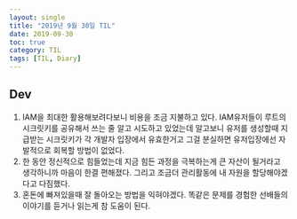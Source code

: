 ```yaml
---
layout: single
title: "2019년 9월 30일 TIL"
date: 2019-09-30
toc: true
category: TIL
tags: [TIL, Diary]
---
```


## Dev 
1. IAM을 최대한 활용해보려다보니 비용을 조금 지불하고 있다. IAM유저들이 루트의 시크릿키를 공유해서 쓰는 줄 알고 시도하고 있었는데 알고보니 유저를 생성할때 지급받는 시크릿키가 각 개발자 입장에서 유효한거고 그걸 분실하면 유저입장에선 자발적으로 회복할 방법이 없었다.
2. 한 동안 정신적으로 힘들었는데 지금 힘든 과정을 극복하는게 큰 자산이 될거라고 생각하니까 마음이 한결 편해졌다. 그리고 조금더 관리활동에 내 자원을 할당해야겠다고 다짐했다.
3. 혼돈에 빠져있을때 잘 돌아오는 방법을 익혀야겠다. 똑같은 문제를 경험한 선배들의 이야기를 듣거나 읽는게 참 도움이 된다.
  